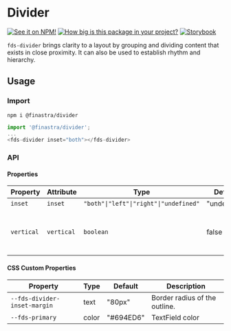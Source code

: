 # Divider

[![See it on NPM!](https://img.shields.io/npm/v/@finastra/divider?style=for-the-badge)](https://www.npmjs.com/package/@finastra/divider)
[![How big is this package in your project?](https://img.shields.io/bundlephobia/minzip/@finastra/divider?style=for-the-badge)](https://bundlephobia.com/result?p=@finastra/divider)
[![Storybook](https://shields.io/badge/-Play%20with%20this%20web%20component-2a0481?logo=storybook&style=for-the-badge)](https://finastra.github.io/finastra-design-system/?path=/story/data-display-divider--default-story)

`fds-divider` brings clarity to a layout by grouping and dividing content that exists in close proximity. It can also be used to establish rhythm and hierarchy.

## Usage

### Import

```
npm i @finastra/divider
```

```ts
import '@finastra/divider';
...
<fds-divider inset="both"></fds-divider>
```

### API

<!-- DOC -->

#### Properties

| Property   | Attribute  | Type                                   | Default     | Description                                               |
| ---------- | ---------- | -------------------------------------- | ----------- | --------------------------------------------------------- |
| `inset`    | `inset`    | `"both"\|"left"\|"right"\|"undefined"` | "undefined" | Type of inset                                             |
| `vertical` | `vertical` | `boolean`                              | false       | Displays the divider vertically instead of horizontically |

#### CSS Custom Properties

| Property                     | Type  | Default   | Description                   |
| ---------------------------- | ----- | --------- | ----------------------------- |
| `--fds-divider-inset-margin` | text  | "80px"    | Border radius of the outline. |
| `--fds-primary`              | color | "#694ED6" | TextField color               |

<!-- /DOC -->
